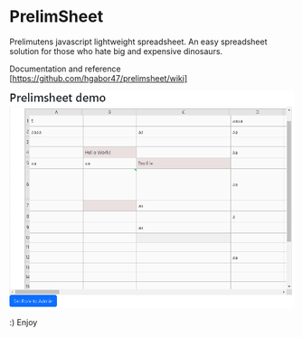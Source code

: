 # PrelimSheet
Prelimutens javascript lightweight spreadsheet. An easy spreadsheet solution for those who hate big and expensive dinosaurs. 

Documentation and reference [https://github.com/hgabor47/prelimsheet/wiki]


![Picture](https://github.com/hgabor47/prelimsheet/blob/main/doc/pic1.png?raw=true)

:)
Enjoy
